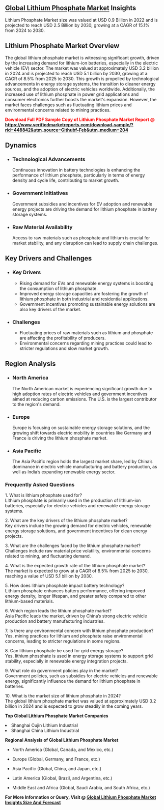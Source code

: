 <h2><a href="https://www.verifiedmarketreports.com/download-sample/?rid=448842&amp;utm_source=Githubf&amp;utm_medium=204" target="_blank">Global Lithium Phosphate Market</a> Insights</h2><p>Lithium Phosphate Market size was valued at USD 0.9 Billion in 2022 and is projected to reach USD 2.5 Billion by 2030, growing at a CAGR of 15.1% from 2024 to 2030.</p><p> <h2>Lithium Phosphate Market Overview</h2> <p>The global lithium phosphate market is witnessing significant growth, driven by the increasing demand for lithium-ion batteries, especially in the electric vehicle (EV) sector. The market was valued at approximately USD 3.2 billion in 2024 and is projected to reach USD 5.1 billion by 2030, growing at a CAGR of 8.5% from 2025 to 2030. This growth is propelled by technological advancements in energy storage systems, the transition to cleaner energy sources, and the adoption of electric vehicles worldwide. Additionally, the increased use of lithium phosphate in power grid applications and consumer electronics further boosts the market's expansion. However, the market faces challenges such as fluctuating lithium prices and environmental concerns related to mining practices. <strong><p><span class=""><span style="color: #ff0000;"><strong>Download Full PDF Sample Copy of Lithium Phosphate Market Report</strong> @ </span><a href="https://www.verifiedmarketreports.com/download-sample/?rid=448842&amp;utm_source=Githubf-Feb&amp;utm_medium=204" target="_blank">https://www.verifiedmarketreports.com/download-sample/?rid=448842&amp;utm_source=Githubf-Feb&amp;utm_medium=204</a></span></p></strong></p> <h2>Dynamics</h2> <ul> <li><h3>Technological Advancements</h3>Continuous innovation in battery technologies is enhancing the performance of lithium phosphate, particularly in terms of energy density and cycle life, contributing to market growth.</li> <li><h3>Government Initiatives</h3>Government subsidies and incentives for EV adoption and renewable energy projects are driving the demand for lithium phosphate in battery storage systems.</li> <li><h3>Raw Material Availability</h3>Access to raw materials such as phosphate and lithium is crucial for market stability, and any disruption can lead to supply chain challenges.</li> </ul> <h2>Key Drivers and Challenges</h2> <ul> <li><h3>Key Drivers</h3> <ul> <li>Rising demand for EVs and renewable energy systems is boosting the consumption of lithium phosphate.</li> <li>Improved energy storage capacities are fostering the growth of lithium phosphate in both industrial and residential applications.</li> <li>Government incentives promoting sustainable energy solutions are also key drivers of the market.</li> </ul> </li> <li><h3>Challenges</h3> <ul> <li>Fluctuating prices of raw materials such as lithium and phosphate are affecting the profitability of producers.</li> <li>Environmental concerns regarding mining practices could lead to stricter regulations and slow market growth.</li> </ul> </li> </ul> <h2>Region Analysis</h2> <ul> <li><h3>North America</h3>The North American market is experiencing significant growth due to high adoption rates of electric vehicles and government incentives aimed at reducing carbon emissions. The U.S. is the largest contributor to the region's demand.</li> <li><h3>Europe</h3>Europe is focusing on sustainable energy storage solutions, and the growing shift towards electric mobility in countries like Germany and France is driving the lithium phosphate market.</li> <li><h3>Asia Pacific</h3>The Asia Pacific region holds the largest market share, led by China’s dominance in electric vehicle manufacturing and battery production, as well as India’s expanding renewable energy sector.</li> </ul> <h3>Frequently Asked Questions</h3> <p>1. What is lithium phosphate used for? <br> Lithium phosphate is primarily used in the production of lithium-ion batteries, especially for electric vehicles and renewable energy storage systems.</p> <p>2. What are the key drivers of the lithium phosphate market? <br> Key drivers include the growing demand for electric vehicles, renewable energy storage solutions, and government incentives for clean energy projects.</p> <p>3. What are the challenges faced by the lithium phosphate market? <br> Challenges include raw material price volatility, environmental concerns related to mining, and fluctuating demand.</p> <p>4. What is the expected growth rate of the lithium phosphate market? <br> The market is expected to grow at a CAGR of 8.5% from 2025 to 2030, reaching a value of USD 5.1 billion by 2030.</p> <p>5. How does lithium phosphate impact battery technology? <br> Lithium phosphate enhances battery performance, offering improved energy density, longer lifespan, and greater safety compared to other lithium-based materials.</p> <p>6. Which region leads the lithium phosphate market? <br> Asia Pacific leads the market, driven by China’s strong electric vehicle production and battery manufacturing industries.</p> <p>7. Is there any environmental concern with lithium phosphate production? <br> Yes, mining practices for lithium and phosphate raise environmental concerns, leading to stricter regulations in some regions.</p> <p>8. Can lithium phosphate be used for grid energy storage? <br> Yes, lithium phosphate is used in energy storage systems to support grid stability, especially in renewable energy integration projects.</p> <p>9. What role do government policies play in the market? <br> Government policies, such as subsidies for electric vehicles and renewable energy, significantly influence the demand for lithium phosphate in batteries.</p> <p>10. What is the market size of lithium phosphate in 2024? <br> The global lithium phosphate market was valued at approximately USD 3.2 billion in 2024 and is expected to grow steadily in the coming years.</p> </p><p><strong>Top Global Lithium Phosphate Market Companies</strong></p><div data-test-id=""><p><li>Shanghai Oujin Lithium Industrial</li><li> Shanghai China Lithium Industrial</li></p><div><strong>Regional Analysis of&nbsp;Global Lithium Phosphate Market</strong></div><ul><li dir="ltr"><p dir="ltr">North America&nbsp;(Global, Canada, and Mexico, etc.)</p></li><li dir="ltr"><p dir="ltr">Europe (Global, Germany, and France, etc.)</p></li><li dir="ltr"><p dir="ltr">Asia Pacific&nbsp;(Global, China, and Japan, etc.)</p></li><li dir="ltr"><p dir="ltr">Latin America&nbsp;(Global, Brazil, and Argentina, etc.)</p></li><li dir="ltr">Middle East and Africa&nbsp;(Global, Saudi Arabia, and South Africa, etc.)</li></ul><p><strong>For More Information or Query, Visit @&nbsp;</strong><strong><a href="https://www.verifiedmarketreports.com/product/lithium-phosphate-market/?utm_source=Githubf&amp;utm_medium=204" target="_blank">Global Lithium Phosphate Market Insights Size And Forecast</a></strong></p></div>
